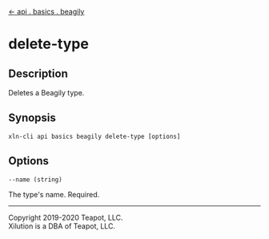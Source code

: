 [<- api . basics . beagily](index.md)

# delete-type

## Description

Deletes a Beagily type.

## Synopsis

```
xln-cli api basics beagily delete-type [options]
```

## Options

`--name (string)`

The type's name. Required.

---

Copyright 2019-2020 Teapot, LLC.  
Xilution is a DBA of Teapot, LLC.
